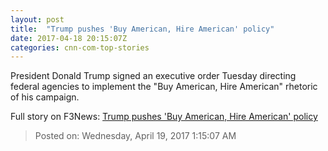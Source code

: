 ```yaml
---
layout: post
title:  "Trump pushes 'Buy American, Hire American' policy"
date: 2017-04-18 20:15:07Z
categories: cnn-com-top-stories
---
```


President Donald Trump signed an executive order Tuesday directing federal agencies to implement the "Buy American, Hire American" rhetoric of his campaign.


Full story on F3News: [Trump pushes 'Buy American, Hire American' policy](http://www.f3nws.com/n/4qhDgF)

> Posted on: Wednesday, April 19, 2017 1:15:07 AM
